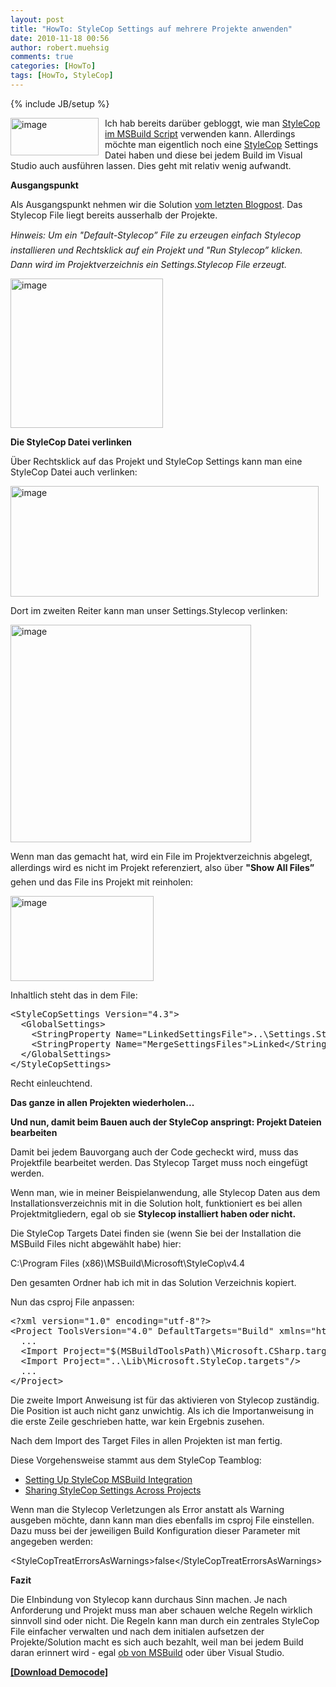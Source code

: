 ```yaml
---
layout: post
title: "HowTo: StyleCop Settings auf mehrere Projekte anwenden"
date: 2010-11-18 00:56
author: robert.muehsig
comments: true
categories: [HowTo]
tags: [HowTo, StyleCop]
---
```

{% include JB/setup %}
<p><a href="{{BASE_PATH}}/assets/wp-images/image1104.png"><img style="border-bottom: 0px; border-left: 0px; margin: 0px 10px 0px 0px; display: inline; border-top: 0px; border-right: 0px" title="image" border="0" alt="image" align="left" src="{{BASE_PATH}}/assets/wp-images/image_thumb286.png" width="141" height="60" /></a>Ich hab bereits darüber gebloggt, wie man <a href="http://code-inside.de/blog/2010/11/12/howto-msbuild-stylecop/">StyleCop im MSBuild Script</a> verwenden kann. Allerdings möchte man eigentlich noch eine <a href="http://code.msdn.microsoft.com/sourceanalysis">StyleCop</a> Settings Datei haben und diese bei jedem Build im Visual Studio auch ausführen lassen. Dies geht mit relativ wenig aufwandt.</p> <!--more-->  <p></p>  <p><strong>Ausgangspunkt</strong></p>  <p>Als Ausgangspunkt nehmen wir die Solution <a href="http://code-inside.de/blog/2010/11/12/howto-msbuild-stylecop/">vom letzten Blogpost</a>. Das Stylecop File liegt bereits ausserhalb der Projekte.</p>  <p><em>Hinweis: Um ein "Default-Stylecop” File zu erzeugen einfach Stylecop installieren und Rechtsklick auf ein Projekt und "Run Stylecop” klicken. Dann wird im Projektverzeichnis ein Settings.Stylecop File erzeugt.</em></p>  <p><a href="{{BASE_PATH}}/assets/wp-images/image1105.png"><img style="border-bottom: 0px; border-left: 0px; display: inline; border-top: 0px; border-right: 0px" title="image" border="0" alt="image" src="{{BASE_PATH}}/assets/wp-images/image_thumb287.png" width="244" height="239" /></a> </p>  <p><strong>Die StyleCop Datei verlinken</strong></p>  <p>Über Rechtsklick auf das Projekt und StyleCop Settings kann man eine StyleCop Datei auch verlinken:</p>  <p><a href="{{BASE_PATH}}/assets/wp-images/image1106.png"><img style="border-bottom: 0px; border-left: 0px; display: inline; border-top: 0px; border-right: 0px" title="image" border="0" alt="image" src="{{BASE_PATH}}/assets/wp-images/image_thumb288.png" width="493" height="177" /></a> </p>  <p>Dort im zweiten Reiter kann man unser Settings.Stylecop verlinken:</p>  <p><a href="{{BASE_PATH}}/assets/wp-images/image1107.png"><img style="border-bottom: 0px; border-left: 0px; display: inline; border-top: 0px; border-right: 0px" title="image" border="0" alt="image" src="{{BASE_PATH}}/assets/wp-images/image_thumb289.png" width="385" height="348" /></a> </p>  <p>Wenn man das gemacht hat, wird ein File im Projektverzeichnis abgelegt, allerdings wird es nicht im Projekt referenziert, also über <strong>"Show All Files”</strong> gehen und das File ins Projekt mit reinholen:</p>  <p><a href="{{BASE_PATH}}/assets/wp-images/image1108.png"><img style="border-bottom: 0px; border-left: 0px; display: inline; border-top: 0px; border-right: 0px" title="image" border="0" alt="image" src="{{BASE_PATH}}/assets/wp-images/image_thumb290.png" width="229" height="136" /></a> </p>  <p>Inhaltlich steht das in dem File:</p>  <div style="padding-bottom: 0px; margin: 0px; padding-left: 0px; padding-right: 0px; display: inline; float: none; padding-top: 0px" id="scid:812469c5-0cb0-4c63-8c15-c81123a09de7:5de7babc-df91-4585-b353-ae8fa0aad8be" class="wlWriterEditableSmartContent"><pre name="code" class="c#">&lt;StyleCopSettings Version="4.3"&gt;
  &lt;GlobalSettings&gt;
    &lt;StringProperty Name="LinkedSettingsFile"&gt;..\Settings.StyleCop&lt;/StringProperty&gt;
    &lt;StringProperty Name="MergeSettingsFiles"&gt;Linked&lt;/StringProperty&gt;
  &lt;/GlobalSettings&gt;
&lt;/StyleCopSettings&gt;</pre></div>

<p>Recht einleuchtend.</p>

<p><strong>Das ganze in allen Projekten wiederholen...</strong></p>

<p><strong>Und nun, damit beim Bauen auch der StyleCop anspringt: Projekt Dateien bearbeiten</strong></p>

<p>Damit bei jedem Bauvorgang auch der Code gecheckt wird, muss das Projektfile bearbeitet werden. Das Stylecop Target muss noch eingefügt werden.</p>

<p>Wenn man, wie in meiner Beispielanwendung, alle Stylecop Daten aus dem Installationsverzeichnis mit in die Solution holt, funktioniert es bei allen Projektmitgliedern, egal ob sie <strong>Stylecop installiert haben oder nicht.</strong></p>

<p></p>

<p></p>

<p></p>

<p></p>

<p>Die StyleCop Targets Datei finden sie (wenn Sie bei der Installation die MSBuild Files nicht abgewählt habe) hier:</p>

<p>C:\Program Files (x86)\MSBuild\Microsoft\StyleCop\v4.4</p>

<p>Den gesamten Ordner hab ich mit in das Solution Verzeichnis kopiert.</p>

<p>Nun das csproj File anpassen:</p>

<div style="padding-bottom: 0px; margin: 0px; padding-left: 0px; padding-right: 0px; display: inline; float: none; padding-top: 0px" id="scid:812469c5-0cb0-4c63-8c15-c81123a09de7:ec36ac25-0c39-416a-9c47-69bcda0803f6" class="wlWriterEditableSmartContent"><pre name="code" class="c#">&lt;?xml version="1.0" encoding="utf-8"?&gt;
&lt;Project ToolsVersion="4.0" DefaultTargets="Build" xmlns="http://schemas.microsoft.com/developer/msbuild/2003"&gt;
  ...
  &lt;Import Project="$(MSBuildToolsPath)\Microsoft.CSharp.targets" /&gt;
  &lt;Import Project="..\Lib\Microsoft.StyleCop.targets"/&gt;
  ...
&lt;/Project&gt;</pre></div>

<p>Die zweite Import Anweisung ist für das aktivieren von Stylecop zuständig. Die Position ist auch nicht ganz unwichtig. Als ich die Importanweisung in die erste Zeile geschrieben hatte, war kein Ergebnis zusehen. </p>

<p>Nach dem Import des Target Files in allen Projekten ist man fertig.</p>

<p>Diese Vorgehensweise stammt aus dem StyleCop Teamblog:</p>

<ul>
  <li><a href="http://blogs.msdn.com/b/sourceanalysis/archive/2008/05/24/source-analysis-msbuild-integration.aspx">Setting Up StyleCop MSBuild Integration</a></li>

  <li><a href="http://blogs.msdn.com/b/sourceanalysis/archive/2008/05/25/sharing-source-analysis-settings-across-projects.aspx">Sharing StyleCop Settings Across Projects</a></li>
</ul>

<p>Wenn man die Stylecop Verletzungen als Error anstatt als Warning ausgeben möchte, dann kann man dies ebenfalls im csproj File einstellen. Dazu muss bei der jeweiligen Build Konfiguration dieser Parameter mit angegeben werden:</p>

<p>&lt;StyleCopTreatErrorsAsWarnings&gt;false&lt;/StyleCopTreatErrorsAsWarnings&gt;</p>

<p><strong>Fazit</strong></p>

<p>Die EInbindung von Stylecop kann durchaus Sinn machen. Je nach Anforderung und Projekt muss man aber schauen welche Regeln wirklich sinnvoll sind oder nicht. Die Regeln kann man durch ein zentrales StyleCop File einfacher verwalten und nach dem initialen aufsetzen der Projekte/Solution macht es sich auch bezahlt, weil man bei jedem Build daran erinnert wird - egal <a href="http://code-inside.de/blog/2010/11/12/howto-msbuild-stylecop/">ob von MSBuild</a> oder über Visual Studio.</p>

<p><a href="http://{{BASE_PATH}}/assets/files/democode/msbuildsharedcodequality/msbuildsharedcodequality.zip"><strong>[Download Democode]</strong></a></p>
